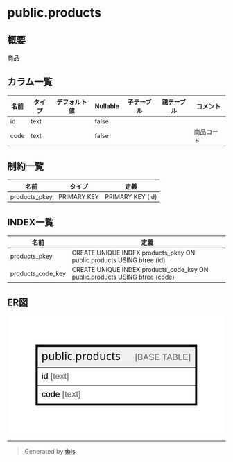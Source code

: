 # public.products

## 概要

商品

## カラム一覧

| 名前 | タイプ | デフォルト値 | Nullable | 子テーブル | 親テーブル | コメント |
| ---- | ------ | ------------ | -------- | ---------- | ---------- | -------- |
| id | text |  | false |  |  |  |
| code | text |  | false |  |  | 商品コード |

## 制約一覧

| 名前 | タイプ | 定義 |
| ---- | ---- | ---------- |
| products_pkey | PRIMARY KEY | PRIMARY KEY (id) |

## INDEX一覧

| 名前 | 定義 |
| ---- | ---------- |
| products_pkey | CREATE UNIQUE INDEX products_pkey ON public.products USING btree (id) |
| products_code_key | CREATE UNIQUE INDEX products_code_key ON public.products USING btree (code) |

## ER図

![er](public.products.svg)

---

> Generated by [tbls](https://github.com/k1LoW/tbls)
